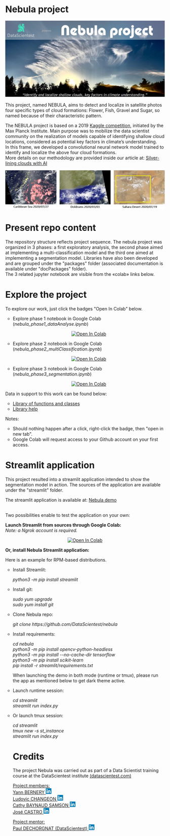# Nebula project

<p align="center"> <img src = "./streamlit/ressources/home.jpg"/ class="center"> </p>

<p>
This project, named NEBULA, aims to detect and localize in satellite photos four 
specific types of cloud formations: Flower, Fish, Gravel and Sugar, so named because 
of their characteristic pattern.
</p>
<p>
The NEBULA project is based on a 2019 <a href="https://www.kaggle.com/c/understanding_cloud_organization" 
target="new" rel="noopener noreferrer">Kaggle competition</a>, initiated by the Max Planck Institute. 
Main purpose was to mobilize the data scientist community on the realization of models capable of 
identifying shallow cloud locations, considered as potential key factors in climate’s understanding.
<br>
In this frame, we developed a convolutional neural network model trained to identify and localize the 
above four cloud formations.
<br>
More details on our methodology are provided inside our article at: <a href="https://towardsdatascience.com/silver-lining-clouds-with-ai-ff6a234786e2"> Silver-lining clouds with AI </a>

<p align="center"> <img src = "./resources/examples.jpg"/ class="center"> </p>


</p>

# Present repo content

<p>
The repository structure reflects project sequence. The nebula project was organized in 3 phases: 
a first exploratory analysis, the second phase aimed at implementing a multi-classification model and the third one 
aimed at implementing a segmentation model. Libraries have also been developed and are grouped under the "packages" folder (associated documentation 
is available under "docPackages" folder).<br>
The 3 related jupyter notebook are visible from the «colab» links below.
</p>

# Explore the project

<p>To explore our work, just click the badges "Open In Colab" below.</p>
<ul type="circle">
<li>Explore phase 1 notebook in Google Colab (<i>nebula_phase1_dataAnalyse.ipynb</i>)</li>
<p align="center"><a href="https://colab.research.google.com/github/DataScientest/nebula/blob/master/nebula_phase1_dataAnalyse.ipynb" target="new" rel="noopener noreferrer">
  <img src="https://colab.research.google.com/assets/colab-badge.svg" alt="Open In Colab"/>
</a></p>
<li>Explore phase 2 notebook in Google Colab (<i>nebula_phase2_multiClassification.ipynb</i>)</li>
<p align="center"><a href="https://colab.research.google.com/github/DataScientest/nebula/blob/master/nebula_phase2_multiClassification.ipynb" target="new" rel="noopener noreferrer">
  <img src="https://colab.research.google.com/assets/colab-badge.svg" alt="Open In Colab"/>
</a></p>
<li>Explore phase 3 notebook in Google Colab (<i>nebula_phase3_segmentation.ipynb</i>)</li>
<p align="center"><a href="https://colab.research.google.com/github/DataScientest/nebula/blob/master/nebula_phase3_segmentation.ipynb" target="new" rel="noopener noreferrer">
  <img src="https://colab.research.google.com/assets/colab-badge.svg" alt="Open In Colab"/>
</a></p>
</ul>
<p></p>

<p>Data in support to this work can be found below:</p>
<ul type="circle">
<li><a href="https://github.com/DataScientest/nebula/tree/master/packages"> Library of functions and classes </a></li>
<li><a href="https://htmlpreview.github.io/?https://github.com/DataScientest/nebula/blob/master/docPackages/index.html"> Library help </a></li>
</ul>

<p>Notes:</p>
<ul type="circle">
<li>Should nothing happen after a click, right-click the badge, then "open in new tab".</li>
<li>Google Colab will request access to your Github account on your first access.</li>
</ul>

# Streamlit application

<p>
This project resulted into a streamlit application intended to show the segmentation model in action. The sources of the application are available under the "streamlit" folder.
</p>
<p>
The streamlit application is available at:
<a href="https://studio.datascientest.com/project/nebula/"> Nebula demo </a>

<br>Two possibilities enable to test the application on your own:
</p>
<p><b>Launch Streamlit from sources through Google Colab:</b><br>
<i>Note: a Ngrok account is required.</i></p>
<p align="center"><a href="https://colab.research.google.com/github/DataScientest/nebula/blob/master/nebula_demo_streamlitColab.ipynb" target="new" rel="noopener noreferrer">
  <img src="https://colab.research.google.com/assets/colab-badge.svg" alt="Open In Colab"/>
</a></p>
<p><b>Or, install Nebula Streamlit application:</b></p>

<p>Here is an example for RPM-based distributions.<br>
<ul type="circle">
 <li>Install Streamlit:</li>
  <p><i>python3 -m pip install streamlit</i></p> 
 <li>Install git:</li>
  <p><i>sudo yum upgrade<br>
        sudo yum install git</i></p>
 <li>Clone Nebula repo:</li>
  <p><i>git clone https://github.com/DataScientest/nebula</i></p>
 <li>Install requirements:</li>
  <p><i>cd nebula<br>
        python3 -m pip install opencv-python-headless<br>
        python3 -m pip install --no-cache-dir tensorflow<br>
        python3 -m pip install scikit-learn<br>
        pip install -r streamlit/requirements.txt</i></p>
 <p>When launching the demo in both mode (runtime or tmux), 
     please run the app as mentioned below to get dark theme active.</p>
 <li>Launch runtime session:</li>
  <p><i>cd streamlit<br>
        streamlit run index.py</i></p>
 <li>Or launch tmux session:</li>
  <p><i>cd streamlit<br>
        tmux new -s st_instance<br>
        streamlit run index.py</i></p>

# Credits

<p>
The project Nebula was carried out as part of a Data Scientist training course at the DataScientest institute <a href="https://datascientest.com">(datascientest.com)</a> </p>

<p><u>Project members:</u><br>
<a href="https://www.linkedin.com/in/yann-bernery-772a58112/" target="new" rel="noopener noreferrer">
Yann BERNERY <img src="./streamlit/ressources/linkedin.png" width=20px alt="Yann BERNERY"/></a><br>
<a href="https://www.linkedin.com/in/ludovic-changeon-9047141b1/" target="new" rel="noopener noreferrer">
Ludovic CHANGEON <img src="./streamlit/ressources/linkedin.png" width=20px alt="Ludovic CHANGEON"/></a><br>
<a href="https://www.linkedin.com/in/cathy-baynaud-samson-b2637817/" target="new" rel="noopener noreferrer">
Cathy BAYNAUD SAMSON <img src="./streamlit/ressources/linkedin.png" width=20px alt="Cathy BAYNAUD SAMSON"/></a><br>
<a href="https://www.linkedin.com/in/jos%C3%A9-castro-7b62697b/" target="new" rel="noopener noreferrer">
Jos&eacute; CASTRO <img src="./streamlit/ressources/linkedin.png" width=20px alt="Jos&eacute; CASTRO"/></a></p>

<p><u>Project mentor:</u><br>
<a href="https://www.linkedin.com/in/paul-dechorgnat/" target="new" rel="noopener noreferrer">
Paul DECHORGNAT (DataScientest) <img src="./streamlit/ressources/linkedin.png" width=20px alt="Paul DECHORGNAT (DataScientest) "/></a></p>
